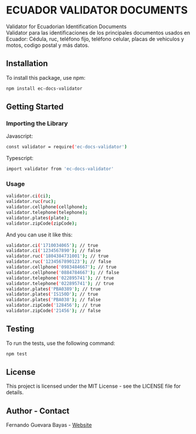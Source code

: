 # ECUADOR VALIDATOR DOCUMENTS

Validator for Ecuadorian Identification Documents  
Validator para las identificaciones de los principales documentos usados en Ecuador: Cédula, ruc, teléfono fijo,
teléfono celular, placas de vehiculos y motos, codigo postal y más datos.

## Installation

To install this package, use npm:

```sh
npm install ec-docs-validator
```

## Getting Started

### Importing the Library

Javascript:

```sh
const validator = require('ec-docs-validator')
```

Typescript:

```sh
import validator from 'ec-docs-validator'
```

### Usage

```sh
validator.ci(ci);
validator.ruc(ruc);
validator.cellphone(cellphone);
validator.telephone(telephone);
validator.plates(plate);
validator.zipCode(zipCode);
```

And you can use it like this:

```sh
validator.ci('1710034065'); // true
validator.ci('1234567890'); // false
validator.ruc('1804384731001'); // true
validator.ruc('1234567890123'); // false
validator.cellphone('0983484667'); // true
validator.cellphone('0884784667'); // false
validator.telephone('022895741'); // true
validator.telephone('022895741'); // true
validator.plates('PBA0389'); // true
validator.plates('IS150D'); // true
validator.plates('PBA038'); // false
validator.zipCode('128456'); // true
validator.zipCode('21456'); // false
```

## Testing

To run the tests, use the following command:

```sh
npm test
```

## License

This project is licensed under the MIT License - see the LICENSE file for details.

## Author - Contact

Fernando Guevara Bayas - [Website](https://portfolio-ggt.pages.dev)
